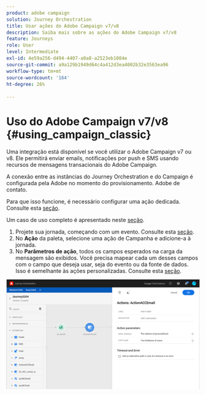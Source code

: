 ```yaml
---
product: adobe campaign
solution: Journey Orchestration
title: Usar ações do Adobe Campaign v7/v8
description: Saiba mais sobre as ações do Adobe Campaign v7/v8
feature: Journeys
role: User
level: Intermediate
exl-id: 4e59a256-d494-4407-a0a8-a2523eb1084e
source-git-commit: a9a129b1949d64c4a412d3ea4002b32e3563ea96
workflow-type: tm+mt
source-wordcount: '164'
ht-degree: 26%

---
```


# Uso do Adobe Campaign v7/v8 {#using_campaign_classic}

Uma integração está disponível se você utilizar o Adobe Campaign v7 ou v8. Ele permitirá enviar emails, notificações por push e SMS usando recursos de mensagens transacionais do Adobe Campaign.

A conexão entre as instâncias do Journey Orchestration e do Campaign é configurada pela Adobe no momento do provisionamento. Adobe de contato.

Para que isso funcione, é necessário configurar uma ação dedicada. Consulte esta [seção](../action/acc-action.md).

Um caso de uso completo é apresentado neste [seção](../usecase/campaign-classic-use-case.md).

1. Projete sua jornada, começando com um evento. Consulte esta [seção](../building-journeys/journey.md).
1. No **Ação** da paleta, selecione uma ação de Campanha e adicione-a à jornada.
1. No **Parâmetros de ação**, todos os campos esperados na carga da mensagem são exibidos. Você precisa mapear cada um desses campos com o campo que deseja usar, seja do evento ou da fonte de dados. Isso é semelhante às ações personalizadas. Consulte esta [seção](../building-journeys/using-custom-actions.md).

![](../assets/accintegration2.png)
